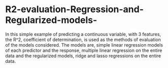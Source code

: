 # R2-evaluation-Regression-and-Regularized-models-

In this simple example of predicting a continuous variable, with 3 features, the R^2, coefficient of determination, is used as the methods of evaluation of the models considered. The models are, simple linear regression models of each predictor and the response, multiple linear regression on the entire data and the regularized models, ridge and lasso regressions on the entire data. 

